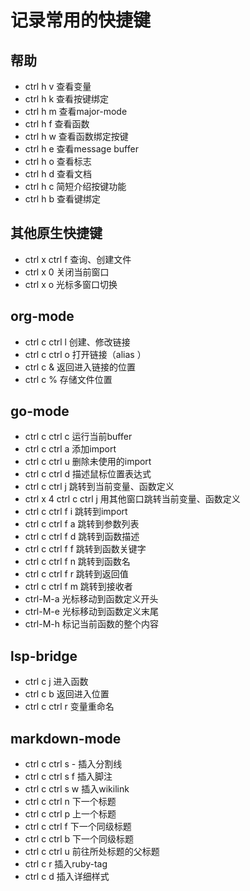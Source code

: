 # 记录常用的快捷键

## 帮助
- ctrl h v 查看变量
- ctrl h k 查看按键绑定
- ctrl h m 查看major-mode
- ctrl h f 查看函数
- ctrl h w 查看函数绑定按键
- ctrl h e 查看message buffer
- ctrl h o 查看标志
- ctrl h d 查看文档
- ctrl h c 简短介绍按键功能
- ctrl h b 查看键绑定

## 其他原生快捷键
- ctrl x ctrl f 查询、创建文件
- ctrl x 0 关闭当前窗口
- ctrl x o 光标多窗口切换

## org-mode
- ctrl c ctrl l 创建、修改链接
- ctrl c ctrl o 打开链接（alias <RET>）
- ctrl c & 返回进入链接的位置
- ctrl c % 存储文件位置

## go-mode

- ctrl c ctrl c 运行当前buffer
- ctrl c ctrl a 添加import
- ctrl c ctrl u 删除未使用的import
- ctrl c ctrl d 描述鼠标位置表达式
- ctrl c ctrl j 跳转到当前变量、函数定义
- ctrl x 4 ctrl c ctrl j 用其他窗口跳转当前变量、函数定义
- ctrl c ctrl f i 跳转到import
- ctrl c ctrl f a 跳转到参数列表
- ctrl c ctrl f d 跳转到函数描述
- ctrl c ctrl f f 跳转到函数关键字
- ctrl c ctrl f n 跳转到函数名
- ctrl c ctrl f r 跳转到返回值
- ctrl c ctrl f m 跳转到接收者
- ctrl-M-a 光标移动到函数定义开头
- ctrl-M-e 光标移动到函数定义末尾
- ctrl-M-h 标记当前函数的整个内容

## lsp-bridge

- ctrl c j 进入函数
- ctrl c b 返回进入位置
- ctrl c ctrl r 变量重命名

## markdown-mode

- ctrl c ctrl s - 插入分割线
- ctrl c ctrl s f 插入脚注
- ctrl c ctrl s w 插入wikilink
- ctrl c ctrl n 下一个标题
- ctrl c ctrl p 上一个标题
- ctrl c ctrl f 下一个同级标题
- ctrl c ctrl b 下一个同级标题
- ctrl c ctrl u 前往所处标题的父标题
- ctrl c r 插入ruby-tag
- ctrl c d 插入详细样式
